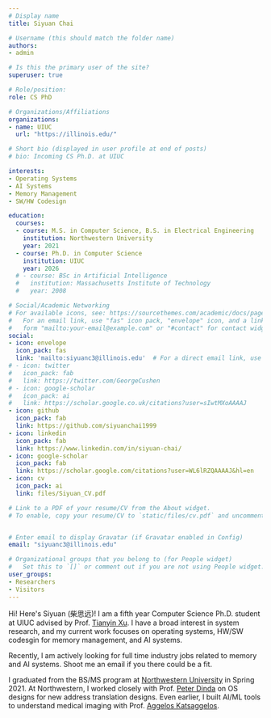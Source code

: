 ```yaml
---
# Display name
title: Siyuan Chai

# Username (this should match the folder name)
authors:
- admin

# Is this the primary user of the site?
superuser: true

# Role/position:
role: CS PhD

# Organizations/Affiliations
organizations:
- name: UIUC
  url: "https://illinois.edu/"

# Short bio (displayed in user profile at end of posts)
# bio: Incoming CS Ph.D. at UIUC

interests:
- Operating Systems
- AI Systems
- Memory Management
- SW/HW Codesign

education:
  courses:
  - course: M.S. in Computer Science, B.S. in Electrical Engineering
    institution: Northwestern University
    year: 2021 
  - course: Ph.D. in Computer Science
    institution: UIUC
    year: 2026 
  # - course: BSc in Artificial Intelligence
  #   institution: Massachusetts Institute of Technology
  #   year: 2008

# Social/Academic Networking
# For available icons, see: https://sourcethemes.com/academic/docs/page-builder/#icons
#   For an email link, use "fas" icon pack, "envelope" icon, and a link in the
#   form "mailto:your-email@example.com" or "#contact" for contact widget.
social:
- icon: envelope
  icon_pack: fas
  link: 'mailto:siyuanc3@illinois.edu'  # For a direct email link, use "mailto:test@example.org".
# - icon: twitter
#   icon_pack: fab
#   link: https://twitter.com/GeorgeCushen
# - icon: google-scholar
#   icon_pack: ai
#   link: https://scholar.google.co.uk/citations?user=sIwtMXoAAAAJ
- icon: github
  icon_pack: fab
  link: https://github.com/siyuanchai1999
- icon: linkedin
  icon_pack: fab
  link: https://www.linkedin.com/in/siyuan-chai/
- icon: google-scholar
  icon_pack: fab
  link: https://scholar.google.com/citations?user=WL6lRZQAAAAJ&hl=en
- icon: cv
  icon_pack: ai
  link: files/Siyuan_CV.pdf

# Link to a PDF of your resume/CV from the About widget.
# To enable, copy your resume/CV to `static/files/cv.pdf` and uncomment the lines below.


# Enter email to display Gravatar (if Gravatar enabled in Config)
email: "siyuanc3@illinois.edu"

# Organizational groups that you belong to (for People widget)
#   Set this to `[]` or comment out if you are not using People widget.
user_groups:
- Researchers
- Visitors
---
```


Hi! Here's Siyuan (柴思远)! I am a fifth year Computer Science Ph.D. student at UIUC advised by Prof. [Tianyin Xu](https://tianyin.github.io/). 
I have a broad interest in system research, and my current work focuses on operating systems,  HW/SW codesgin for memory management, and AI systems.

Recently, I am actively looking for full time industry jobs related to memory and AI systems. Shoot me an email if you there could be a fit.
<!-- **I am looking for research/swe intern positions for summer 2024.** -->

<!-- At Northwestern, I worked closely with Prof. [Peter Dinda](http://pdinda.org/) in [Prescience Lab](http://plab.cs.northwestern.edu/). We focused on kernel-level development and operating system designs for new schemes of memory management. I tried out compiler research with Prof.[Simone Campanoni](https://users.cs.northwestern.edu/~simonec/); we worked to enhance compiler to produce parallel code by utilizing loop commutativity. -->
<!-- At Northwestern, I worked closely with Prof. [Peter Dinda](http://pdinda.org/) 
and Prof.[Simone Campanoni](https://users.cs.northwestern.edu/~simonec/) 
on operating system designs for new schemes of memory management
and producing parallel code with compiler. I tried out compiler research with Prof.[Simone Campanoni](https://users.cs.northwestern.edu/~simonec/); we worked to enhance compiler to produce parallel code by utilizing loop commutativity. -->

I graduated from the BS/MS program at [Northwestern University](https://www.northwestern.edu/) in Spring 2021. 
At Northwestern, I worked closely with Prof. [Peter Dinda](http://pdinda.org/) on OS designs for new address translation designs.
Even earlier, I built AI/ML tools to understand medical imaging with Prof. [Aggelos Katsaggelos](https://ivpl.northwestern.edu/people/current-members/aggelos-katsaggelos/).
<!-- Even earlier, I was also part of [Image and Video Processing Lab](https://ivpl.northwestern.edu/) led by Prof. [Aggelos Katsaggelos](https://ivpl.northwestern.edu/people/current-members/aggelos-katsaggelos/). I built AI/ML tools to understand medical imaging. -->

<!-- Before I transferred to Northwestern in 2018, I was in [Washington Univserity in St. Louis](https://wustl.edu/) where I worked with Prof. [Xuan Zhang](https://xzgroup.wustl.edu/people/xuan-silvia-zhang/) on autonomous driving simulation.  -->